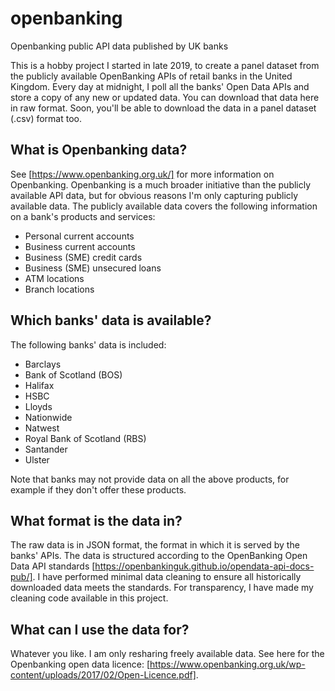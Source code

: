 # openbanking
Openbanking public API data published by UK banks 

This is a hobby project I started in late 2019, to create a panel dataset from the publicly available OpenBanking APIs of retail banks in the United Kingdom. Every day at midnight, I poll all the banks' Open Data APIs and store a copy of any new or updated data. You can download that data here in raw format. Soon, you'll be able to download the data in a panel dataset (.csv) format too.

## What is Openbanking data?

See [https://www.openbanking.org.uk/] for more information on Openbanking. Openbanking is a much broader initiative than the publicly available API data, but for obvious reasons I'm only capturing publicly available data. The publicly available data covers the following information on a bank's products and services:
- Personal current accounts
- Business current accounts 
- Business (SME) credit cards 
- Business (SME) unsecured loans
- ATM locations
- Branch locations

## Which banks' data is available?

The following banks' data is included:
- Barclays
- Bank of Scotland (BOS)
- Halifax
- HSBC
- Lloyds
- Nationwide
- Natwest
- Royal Bank of Scotland (RBS)
- Santander
- Ulster

Note that banks may not provide data on all the above products, for example if they don't offer these products.

## What format is the data in?

The raw data is in JSON format, the format in which it is served by the banks' APIs. The data is structured according to the OpenBanking Open Data API standards [https://openbankinguk.github.io/opendata-api-docs-pub/]. I have performed minimal data cleaning to ensure all historically downloaded data meets the standards. For transparency, I have made my cleaning code available in this project.

## What can I use the data for?

Whatever you like. I am only resharing freely available data. See here for the Openbanking open data licence: [https://www.openbanking.org.uk/wp-content/uploads/2017/02/Open-Licence.pdf].
